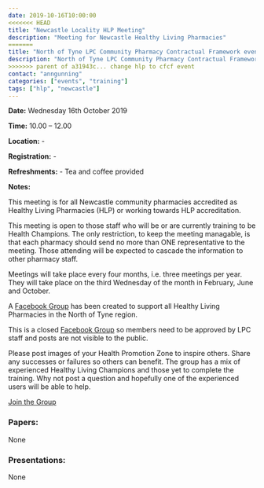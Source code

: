 ```yaml
---
date: 2019-10-16T10:00:00
<<<<<<< HEAD
title: "Newcastle Locality HLP Meeting"
description: "Meeting for Newcastle Healthy Living Pharmacies"
=======
title: "North of Tyne LPC Community Pharmacy Contractual Framework event"
description: "North of Tyne LPC Community Pharmacy Contractual Framework event"
>>>>>>> parent of a31943c... change hlp to cfcf event
contact: "anngunning"
categories: ["events", "training"]
tags: ["hlp", "newcastle"]
---
```


**Date:**  Wednesday 16th October 2019  

**Time:**  10.00 – 12.00  

**Location:**  -  

**Registration:**  -  

**Refreshments:**  -  Tea and coffee provided

**Notes:**  

This meeting is for all Newcastle community pharmacies accredited as Healthy Living Pharmacies (HLP) or working towards HLP accreditation.  

This meeting is open to those staff who will be or are currently training to be Health Champions. The only restriction, to keep the meeting managable, is that each pharmacy should send no more than ONE representative to the meeting. Those attending will be expected to cascade the information to other pharmacy staff.  

Meetings will take place every four months, i.e. three meetings per year. They will take place on the third Wednesday of the month in February, June and October.  

A [Facebook Group](https://www.facebook.com/groups/NOTHLPS/) has been created to support
all Healthy Living Pharmacies in the North of Tyne region.  

This is a closed [Facebook Group](https://www.facebook.com/groups/NOTHLPS/) so members need 
to be approved by LPC staff and posts are not visible to the public.  

Please post images of your Health Promotion Zone to inspire others.  Share any successes or failures 
so others can benefit.  The group has a mix of experienced Healthy Living Champions and those yet to
complete the training.  Why not post a question and hopefully one of the experienced users will be able to help.  

[Join the Group](https://www.facebook.com/groups/NOTHLPS/)

### Papers:

None

### Presentations:

None
